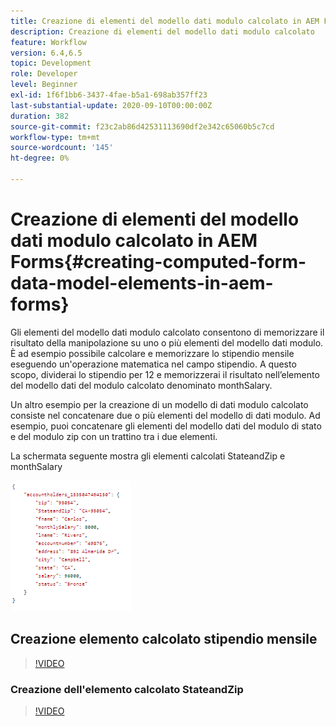 ```yaml
---
title: Creazione di elementi del modello dati modulo calcolato in AEM Forms
description: Creazione di elementi del modello dati modulo calcolato
feature: Workflow
version: 6.4,6.5
topic: Development
role: Developer
level: Beginner
exl-id: 1f6f1bb6-3437-4fae-b5a1-698ab357ff23
last-substantial-update: 2020-09-10T00:00:00Z
duration: 382
source-git-commit: f23c2ab86d42531113690df2e342c65060b5c7cd
workflow-type: tm+mt
source-wordcount: '145'
ht-degree: 0%

---
```


# Creazione di elementi del modello dati modulo calcolato in AEM Forms{#creating-computed-form-data-model-elements-in-aem-forms}

Gli elementi del modello dati modulo calcolato consentono di memorizzare il risultato della manipolazione su uno o più elementi del modello dati modulo. È ad esempio possibile calcolare e memorizzare lo stipendio mensile eseguendo un&#39;operazione matematica nel campo stipendio. A questo scopo, dividerai lo stipendio per 12 e memorizzerai il risultato nell’elemento del modello dati del modulo calcolato denominato monthSalary.

Un altro esempio per la creazione di un modello di dati modulo calcolato consiste nel concatenare due o più elementi del modello di dati modulo. Ad esempio, puoi concatenare gli elementi del modello dati del modulo di stato e del modulo zip con un trattino tra i due elementi.

La schermata seguente mostra gli elementi calcolati StateandZip e monthSalary

![computedfdmelement](assets/computedfdmelement.gif)

## Creazione elemento calcolato stipendio mensile

>[!VIDEO](https://video.tv.adobe.com/v/23855?quality=12&learn=on)

### Creazione dell&#39;elemento calcolato StateandZip

>[!VIDEO](https://video.tv.adobe.com/v/23856?quality=12&learn=on)

